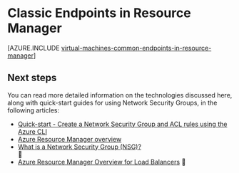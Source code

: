 <properties
   pageTitle="Classic Endpoints in Resource Manager Overview | Azure"
   description="Understand how endpoints from the Classic deployment model are now implemented in Resource Manager using Network Security Groups and ACL rules"
   services="virtual-machines-linux"
   documentationCenter=""
   authors="iainfoulds"
   manager="timlt"
   editor=""/>

<tags
	ms.service="virtual-machines-linux"
	ms.date="05/26/2016"
	wacn.date=""/>

# Classic Endpoints in Resource Manager
[AZURE.INCLUDE [virtual-machines-common-endpoints-in-resource-manager](../includes/virtual-machines-common-endpoints-in-resource-manager.md)]

## Next steps
You can read more detailed information on the technologies discussed here, along with quick-start guides for using Network Security Groups, in the following articles:

- [Quick-start - Create a Network Security Group and ACL rules using the Azure CLI](/documentation/articles/virtual-machines-linux-nsg-quickstart/)  
- [Azure Resource Manager overview](/documentation/articles/resource-group-overview/)  
- [What is a Network Security Group (NSG)?](/documentation/articles/virtual-networks-nsg/)  

- [Azure Resource Manager Overview for Load Balancers](/documentation/articles/load-balancer-arm/)
